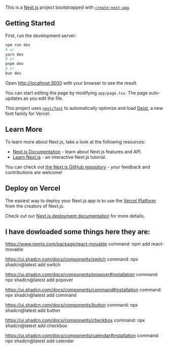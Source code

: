 This is a [Next.js](https://nextjs.org) project bootstrapped with [`create-next-app`](https://nextjs.org/docs/app/api-reference/cli/create-next-app).

## Getting Started

First, run the development server:

```bash
npm run dev
# or
yarn dev
# or
pnpm dev
# or
bun dev
```

Open [http://localhost:3000](http://localhost:3000) with your browser to see the result.

You can start editing the page by modifying `app/page.tsx`. The page auto-updates as you edit the file.

This project uses [`next/font`](https://nextjs.org/docs/app/building-your-application/optimizing/fonts) to automatically optimize and load [Geist](https://vercel.com/font), a new font family for Vercel.

## Learn More

To learn more about Next.js, take a look at the following resources:

- [Next.js Documentation](https://nextjs.org/docs) - learn about Next.js features and API.
- [Learn Next.js](https://nextjs.org/learn) - an interactive Next.js tutorial.

You can check out [the Next.js GitHub repository](https://github.com/vercel/next.js) - your feedback and contributions are welcome!

## Deploy on Vercel

The easiest way to deploy your Next.js app is to use the [Vercel Platform](https://vercel.com/new?utm_medium=default-template&filter=next.js&utm_source=create-next-app&utm_campaign=create-next-app-readme) from the creators of Next.js.

Check out our [Next.js deployment documentation](https://nextjs.org/docs/app/building-your-application/deploying) for more details.



## I have dowloaded some things here they are:
https://www.npmjs.com/package/react-movable command: npm add react-movable

https://ui.shadcn.com/docs/components/switch command: npx shadcn@latest add switch

https://ui.shadcn.com/docs/components/popover#installation command: npx shadcn@latest add popover

https://ui.shadcn.com/docs/components/command#installation command: npx shadcn@latest add command

https://ui.shadcn.com/docs/components/button command: npx shadcn@latest add button

https://ui.shadcn.com/docs/components/checkbox command: npx shadcn@latest add checkbox

https://ui.shadcn.com/docs/components/calendar#installation command: npx shadcn@latest add calendar
